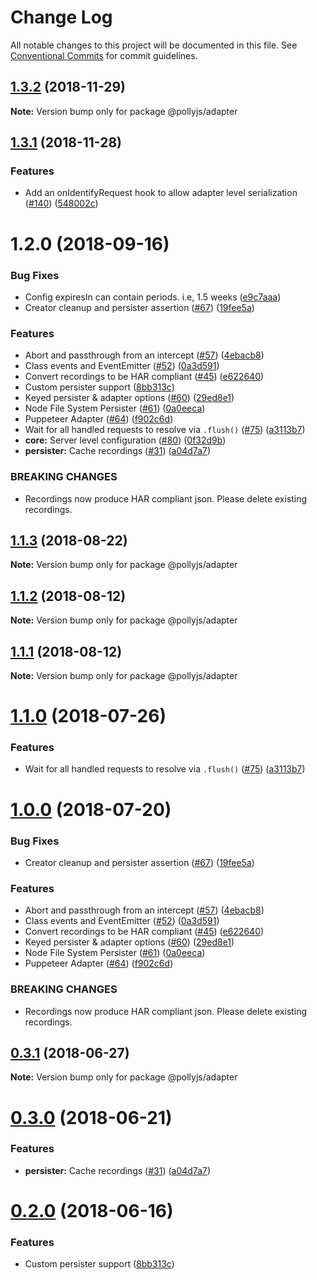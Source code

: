 # Change Log

All notable changes to this project will be documented in this file.
See [Conventional Commits](https://conventionalcommits.org) for commit guidelines.

## [1.3.2](https://github.com/netflix/pollyjs/tree/master/packages/@pollyjs/adapter/compare/v1.3.1...v1.3.2) (2018-11-29)

**Note:** Version bump only for package @pollyjs/adapter





## [1.3.1](https://github.com/netflix/pollyjs/tree/master/packages/@pollyjs/adapter/compare/v1.2.0...v1.3.1) (2018-11-28)


### Features

* Add an onIdentifyRequest hook to allow adapter level serialization ([#140](https://github.com/netflix/pollyjs/tree/master/packages/[@pollyjs](https://github.com/pollyjs)/adapter/issues/140)) ([548002c](https://github.com/netflix/pollyjs/tree/master/packages/@pollyjs/adapter/commit/548002c))





<a name="1.2.0"></a>
# 1.2.0 (2018-09-16)


### Bug Fixes

* Config expiresIn can contain periods. i.e, 1.5 weeks ([e9c7aaa](https://github.com/netflix/pollyjs/tree/master/packages/@pollyjs/adapter/commit/e9c7aaa))
* Creator cleanup and persister assertion ([#67](https://github.com/netflix/pollyjs/tree/master/packages/[@pollyjs](https://github.com/pollyjs)/adapter/issues/67)) ([19fee5a](https://github.com/netflix/pollyjs/tree/master/packages/@pollyjs/adapter/commit/19fee5a))


### Features

* Abort and passthrough from an intercept ([#57](https://github.com/netflix/pollyjs/tree/master/packages/[@pollyjs](https://github.com/pollyjs)/adapter/issues/57)) ([4ebacb8](https://github.com/netflix/pollyjs/tree/master/packages/@pollyjs/adapter/commit/4ebacb8))
* Class events and EventEmitter ([#52](https://github.com/netflix/pollyjs/tree/master/packages/[@pollyjs](https://github.com/pollyjs)/adapter/issues/52)) ([0a3d591](https://github.com/netflix/pollyjs/tree/master/packages/@pollyjs/adapter/commit/0a3d591))
* Convert recordings to be HAR compliant ([#45](https://github.com/netflix/pollyjs/tree/master/packages/[@pollyjs](https://github.com/pollyjs)/adapter/issues/45)) ([e622640](https://github.com/netflix/pollyjs/tree/master/packages/@pollyjs/adapter/commit/e622640))
* Custom persister support ([8bb313c](https://github.com/netflix/pollyjs/tree/master/packages/@pollyjs/adapter/commit/8bb313c))
* Keyed persister & adapter options ([#60](https://github.com/netflix/pollyjs/tree/master/packages/[@pollyjs](https://github.com/pollyjs)/adapter/issues/60)) ([29ed8e1](https://github.com/netflix/pollyjs/tree/master/packages/@pollyjs/adapter/commit/29ed8e1))
* Node File System Persister ([#61](https://github.com/netflix/pollyjs/tree/master/packages/[@pollyjs](https://github.com/pollyjs)/adapter/issues/61)) ([0a0eeca](https://github.com/netflix/pollyjs/tree/master/packages/@pollyjs/adapter/commit/0a0eeca))
* Puppeteer Adapter ([#64](https://github.com/netflix/pollyjs/tree/master/packages/[@pollyjs](https://github.com/pollyjs)/adapter/issues/64)) ([f902c6d](https://github.com/netflix/pollyjs/tree/master/packages/@pollyjs/adapter/commit/f902c6d))
* Wait for all handled requests to resolve via `.flush()` ([#75](https://github.com/netflix/pollyjs/tree/master/packages/[@pollyjs](https://github.com/pollyjs)/adapter/issues/75)) ([a3113b7](https://github.com/netflix/pollyjs/tree/master/packages/@pollyjs/adapter/commit/a3113b7))
* **core:** Server level configuration ([#80](https://github.com/netflix/pollyjs/tree/master/packages/[@pollyjs](https://github.com/pollyjs)/adapter/issues/80)) ([0f32d9b](https://github.com/netflix/pollyjs/tree/master/packages/@pollyjs/adapter/commit/0f32d9b))
* **persister:** Cache recordings ([#31](https://github.com/netflix/pollyjs/tree/master/packages/[@pollyjs](https://github.com/pollyjs)/adapter/issues/31)) ([a04d7a7](https://github.com/netflix/pollyjs/tree/master/packages/@pollyjs/adapter/commit/a04d7a7))


### BREAKING CHANGES

* Recordings now produce HAR compliant json. Please delete existing recordings.




<a name="1.1.3"></a>
## [1.1.3](https://github.com/netflix/pollyjs/tree/master/packages/@pollyjs/adapter/compare/@pollyjs/adapter@1.1.2...@pollyjs/adapter@1.1.3) (2018-08-22)




**Note:** Version bump only for package @pollyjs/adapter

<a name="1.1.2"></a>
## [1.1.2](https://github.com/netflix/pollyjs/tree/master/packages/@pollyjs/adapter/compare/@pollyjs/adapter@1.1.1...@pollyjs/adapter@1.1.2) (2018-08-12)




**Note:** Version bump only for package @pollyjs/adapter

<a name="1.1.1"></a>
## [1.1.1](https://github.com/netflix/pollyjs/tree/master/packages/@pollyjs/adapter/compare/@pollyjs/adapter@1.1.0...@pollyjs/adapter@1.1.1) (2018-08-12)




**Note:** Version bump only for package @pollyjs/adapter

<a name="1.1.0"></a>
# [1.1.0](https://github.com/netflix/pollyjs/tree/master/packages/@pollyjs/adapter/compare/@pollyjs/adapter@1.0.0...@pollyjs/adapter@1.1.0) (2018-07-26)


### Features

* Wait for all handled requests to resolve via `.flush()` ([#75](https://github.com/netflix/pollyjs/tree/master/packages/[@pollyjs](https://github.com/pollyjs)/adapter/issues/75)) ([a3113b7](https://github.com/netflix/pollyjs/tree/master/packages/@pollyjs/adapter/commit/a3113b7))




<a name="1.0.0"></a>
# [1.0.0](https://github.com/netflix/pollyjs/tree/master/packages/@pollyjs/adapter/compare/@pollyjs/adapter@0.3.1...@pollyjs/adapter@1.0.0) (2018-07-20)


### Bug Fixes

* Creator cleanup and persister assertion ([#67](https://github.com/netflix/pollyjs/tree/master/packages/[@pollyjs](https://github.com/pollyjs)/adapter/issues/67)) ([19fee5a](https://github.com/netflix/pollyjs/tree/master/packages/@pollyjs/adapter/commit/19fee5a))


### Features

* Abort and passthrough from an intercept ([#57](https://github.com/netflix/pollyjs/tree/master/packages/[@pollyjs](https://github.com/pollyjs)/adapter/issues/57)) ([4ebacb8](https://github.com/netflix/pollyjs/tree/master/packages/@pollyjs/adapter/commit/4ebacb8))
* Class events and EventEmitter ([#52](https://github.com/netflix/pollyjs/tree/master/packages/[@pollyjs](https://github.com/pollyjs)/adapter/issues/52)) ([0a3d591](https://github.com/netflix/pollyjs/tree/master/packages/@pollyjs/adapter/commit/0a3d591))
* Convert recordings to be HAR compliant ([#45](https://github.com/netflix/pollyjs/tree/master/packages/[@pollyjs](https://github.com/pollyjs)/adapter/issues/45)) ([e622640](https://github.com/netflix/pollyjs/tree/master/packages/@pollyjs/adapter/commit/e622640))
* Keyed persister & adapter options ([#60](https://github.com/netflix/pollyjs/tree/master/packages/[@pollyjs](https://github.com/pollyjs)/adapter/issues/60)) ([29ed8e1](https://github.com/netflix/pollyjs/tree/master/packages/@pollyjs/adapter/commit/29ed8e1))
* Node File System Persister ([#61](https://github.com/netflix/pollyjs/tree/master/packages/[@pollyjs](https://github.com/pollyjs)/adapter/issues/61)) ([0a0eeca](https://github.com/netflix/pollyjs/tree/master/packages/@pollyjs/adapter/commit/0a0eeca))
* Puppeteer Adapter ([#64](https://github.com/netflix/pollyjs/tree/master/packages/[@pollyjs](https://github.com/pollyjs)/adapter/issues/64)) ([f902c6d](https://github.com/netflix/pollyjs/tree/master/packages/@pollyjs/adapter/commit/f902c6d))


### BREAKING CHANGES

* Recordings now produce HAR compliant json. Please delete existing recordings.




<a name="0.3.1"></a>
## [0.3.1](https://github.com/netflix/pollyjs/tree/master/packages/@pollyjs/adapter/compare/@pollyjs/adapter@0.3.0...@pollyjs/adapter@0.3.1) (2018-06-27)




**Note:** Version bump only for package @pollyjs/adapter

<a name="0.3.0"></a>
# [0.3.0](https://github.com/netflix/pollyjs/tree/master/packages/@pollyjs/adapter/compare/@pollyjs/adapter@0.2.0...@pollyjs/adapter@0.3.0) (2018-06-21)


### Features

* **persister:** Cache recordings ([#31](https://github.com/netflix/pollyjs/tree/master/packages/[@pollyjs](https://github.com/pollyjs)/adapter/issues/31)) ([a04d7a7](https://github.com/netflix/pollyjs/tree/master/packages/@pollyjs/adapter/commit/a04d7a7))




<a name="0.2.0"></a>
# [0.2.0](https://github.com/netflix/pollyjs/tree/master/packages/@pollyjs/adapter/compare/@pollyjs/adapter@0.1.0...@pollyjs/adapter@0.2.0) (2018-06-16)


### Features

* Custom persister support ([8bb313c](https://github.com/netflix/pollyjs/tree/master/packages/@pollyjs/adapter/commit/8bb313c))
